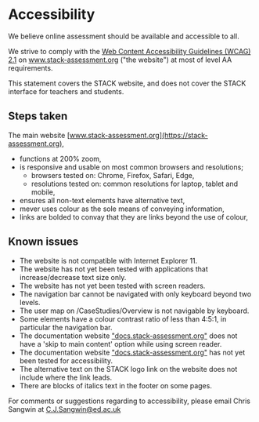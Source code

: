 # Accessibility

We believe online assessment should be available and accessible to all.

We strive to comply with the <a href="https://www.w3.org/TR/WCAG21/">Web Content Accessibility Guidelines (WCAG) 2.1</a> on www.stack-assessment.org ("the website") at most of level AA requirements.

This statement covers the STACK website, and does not cover the STACK interface for teachers and students.

## Steps taken

The main website [www.stack-assessment.org](https://stack-assessment.org),

* functions at 200% zoom,
* is responsive and usable on most common browsers and resolutions;
  * browsers tested on: Chrome, Firefox, Safari, Edge,
  * resolutions tested on: common resolutions for laptop, tablet and mobile,
* ensures all non-text elements have alternative text,
* mever uses colour as the sole means of conveying information,
* links are bolded to convay that they are links beyond the use of colour,


## Known issues

* The website is not compatible with Internet Explorer 11.
* The website has not yet been tested with applications that increase/decrease text size only.
* The website has not yet been tested with screen readers.
* The navigation bar cannot be navigated with only keyboard beyond two levels.
* The user map on /CaseStudies/Overview is not navigable by keyboard.
* Some elements have a colour contrast ratio of less than 4:5:1, in particular the navigation bar.
* The documentation website ["docs.stack-assessment.org"](https://docs.stack-assessment.org) does not have a 'skip to main content' option while using screen reader.
* The documentation website ["docs.stack-assessment.org"](https://docs.stack-assessment.org) has not yet been tested for accessibility.
* The alternative text on the STACK logo link on the website does not include where the link leads.
* There are blocks of italics text in the footer on some pages.

For comments or suggestions regarding to accessibility, please email Chris Sangwin at <a href="mailto:C.J.Sangwin@ed.ac.uk">C.J.Sangwin@ed.ac.uk</a>